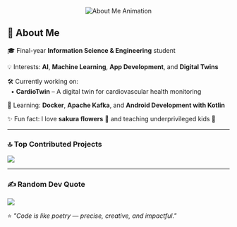 
<p align="center">
  <img src="https://readme-typing-svg.herokuapp.com?font=Fira+Code&size=22&duration=3000&pause=1000&color=3AB0FF&center=false&vCenter=false&width=1000&lines=Hi!+I’m+Shreya!;A+final-year+Information+Science+student;I+am+Passionate+about+building+intelligent+systems;Solving+real-world+problems;Creating+projects+that+blend+creativity+with+technology" alt="About Me Animation" />
</p>

## 🚀 **About Me**  

🎓 Final-year **Information Science & Engineering** student  

💡 Interests: **AI**, **Machine Learning**, **App Development**, and **Digital Twins**  

🛠️ Currently working on:  
&nbsp;&nbsp;• **CardioTwin** – A digital twin for cardiovascular health monitoring  

🌱 Learning: **Docker**, **Apache Kafka**, and **Android Development with Kotlin**  

✨ Fun fact: I love **sakura flowers** 🌸 and teaching underprivileged kids 💛

---

### 🔝 Top Contributed Projects 
![](https://github-contributor-stats.vercel.app/api?username=Shreya-196&limit=5&theme=dark&combine_all_yearly_contributions=true)

---

### ✍️ Random Dev Quote
![](https://quotes-github-readme.vercel.app/api?type=horizontal&theme=radical)


⭐ *"Code is like poetry — precise, creative, and impactful."*  
